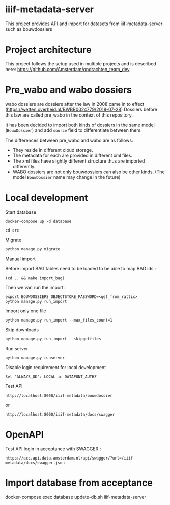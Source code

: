 # iiif-metadata-server

This project provides API and import for datasets from iiif-metadata-server such as bouwdossiers


# Project architecture
This project follows the setup used in multiple projects and is described here: https://github.com/Amsterdam/opdrachten_team_dev.  


# Pre_wabo and wabo dossiers

wabo dossiers are dossiers after the law in 2008 came in to effect (https://wetten.overheid.nl/BWBR0024779/2018-07-28)
Dossiers before this law are called pre_wabo in the context of this repository.

It has been decided to import both kinds of dossiers in the same model (`BouwDossier`)
and add `source` field to differentiate between them.

The differences between pre_wabo and wabo are as follows:

- They reside in different cloud storage.
- The metadata for each are provided in different xml files.
- The xml files have slightly different structure thus are imported differently.
- WABO dossiers are not only bouwdossiers can also be other kinds. 
   (The model `BouwDossier` name may change in the future)


# Local development

Start database

`docker-compose up -d database
`

`cd src `

Migrate

`python manage.py migrate
`

Manual import


Before import BAG tables need to be loaded to be able to map BAG ids :

```
(cd .. && make import_bag)
```

Then we van run the import:

```
export BOUWDOSSIERS_OBJECTSTORE_PASSWORD=<get_from_rattic>
python manage.py run_import
```

Import only one file

`python manage.py run_import --max_files_count=1`

Skip downloads

`python manage.py run_import --skipgetfiles`


Run server

`python manage.py runserver`


Disable login requirement for local development

`Set 'ALWAYS_OK': LOCAL in DATAPUNT_AUTHZ`

Test API

`http://localhost:8000/iiif-metadata/bouwdossier`

or

`http://localhost:8000/iiif-metadata/docs/swagger`



# OpenAPI

Test API login in acceptance with SWAGGER :
 
`https://acc.api.data.amsterdam.nl/api/swagger/?url=/iiif-metadata/docs/swagger.json`


# Import database from acceptance


docker-compose exec database update-db.sh iiif-metadata-server <your username>

